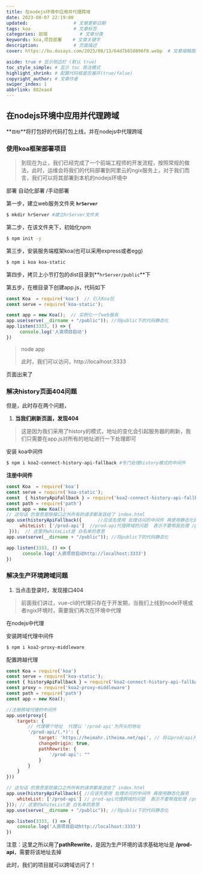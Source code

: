 ```yaml
---
title: 在nodejs环境中应用并代理跨域
date: 2023-08-07 22:19:00
updated:             	 # 文章更新日期
tags: koa                # 文章标签
categories: 前端            # 文章分类
keywords: koa,项目部署    # 文章关键字
description:             # 页面描述
cover: https://bu.dusays.com/2023/08/13/64d7b658096f0.webp  # 文章缩略图

aside: true # 显示侧边栏 (默认 true)
toc_style_simple: # 显示 toc 简洁模式
highlight_shrink: # 配置代码框是否展开(true/false)
copyright_author: # 文章作者
swiper_index: 1
abbrlink: 882eae4
---
```


## 在nodejs环境中应用并代理跨域

**`目标`**将打包好的代码打包上线，并在nodejs中代理跨域

### 使用koa框架部署项目

> 到现在为止，我们已经完成了一个前端工程师的开发流程，按照常规的做法，此时，运维会将我们的代码部署到阿里云的ngix服务上，对于我们而言，我们可以将其部署到本机的nodejs环境中

部署 自动化部署 /手动部署

第一步，建立web服务文件夹  **`hrServer`**

```bash 
$ mkdir hrServer #建立hrServer文件夹 
```

第二步，在该文件夹下，初始化npm

```bash
$ npm init -y
```

第三步，安装服务端框架koa(也可以采用express或者egg)

```bash
$ npm i koa koa-static
```

第四步，拷贝上小节打包的dist目录到**`hrServer/public`**下

第五步，在根目录下创建app.js，代码如下

```js
const Koa  = require('koa')  // 引入Koa包
const serve = require('koa-static');

const app = new Koa();  // 实例化一个web服务
app.use(serve(__dirname + "/public")); //将public下的代码静态化
app.listen(3333, () => {
     console.log('人资项目启动')
})
```

> node app
>
> 此时，我们可以访问，http://localhost:3333

页面出来了

### 解决history页面404问题

但是，此时存在两个问题，

1. **当我们刷新页面，发现404**

>   这是因为我们采用了history的模式，地址的变化会引起服务器的刷新，我们只需要在app.js对所有的地址进行一下处理即可

安装 koa中间件 

```bash 
$ npm i koa2-connect-history-api-fallback #专门处理history模式的中间件
```

**注册中间件**

```js
const Koa  = require('koa')
const serve = require('koa-static');
const  { historyApiFallback } = require('koa2-connect-history-api-fallback');
const path = require('path')
const app = new Koa();
// 这句话 的意思是除接口之外所有的请求都发送给了 index.html
app.use(historyApiFallback({      //应该先使用 处理访问的中间件 再使用静态化服务
     whiteList: ['/prod-api']  //prod-api代理跨域的问题  表示不要帮我处理 /prod-api 由自己处理
 }));  // 这里的whiteList是 白名单的意思
app.use(serve(__dirname + "/public")); //将public下的代码静态化

app.listen(3333, () => {
      console.log('人资项目启动http://localhost:3333')
})
```

### 解决生产环境跨域问题

1. 当点击登录时，发现接口404

>   前面我们讲过，vue-cli的代理只存在于开发期，当我们上线到node环境或者ngix环境时，需要我们再次在环境中代理

在nodejs中代理

安装跨域代理中间件

```bash
$ npm i koa2-proxy-middleware
```

配置跨越代理

```js
const Koa = require('koa')
const serve = require('koa-static');
const { historyApiFallback } = require('koa2-connect-history-api-fallback');
const proxy = require('koa2-proxy-middleware')
const path = require('path')
const app = new Koa();

//注册跨域代理的中间件
app.use(proxy({
    targets: {
        // 代理哪个地址  代理以 '/prod-api'为开头的地址
        '/prod-api/(.*)': {
            target: 'https://heimahr.itheima.net/api', // 将以prod/api开头的内容代理到该地址  后端服务器地址
            changeOrigin: true,
            pathRewrite: {
                '/prod-api': ""
            }
        }
    }
}))

// 这句话 的意思是除接口之外所有的请求都发送给了 index.html
app.use(historyApiFallback({ //应该先使用 处理访问的中间件 再使用静态化服务
    whiteList: ['/prod-api'] // prod-api代理跨域的问题  表示不要帮我处理 /prod-api 由自己处理
})); // 这里的whiteList是 白名单的意思
app.use(serve(__dirname + "/public")); //将public下的代码静态化

app.listen(3333, () => {
    console.log('人资项目启动http://localhost:3333')
})
```

注意：这里之所以用了**pathRewrite**，是因为生产环境的请求基础地址是 **/prod-api**，需要将该地址去掉

此时，我们的项目就可以跨域访问了！


